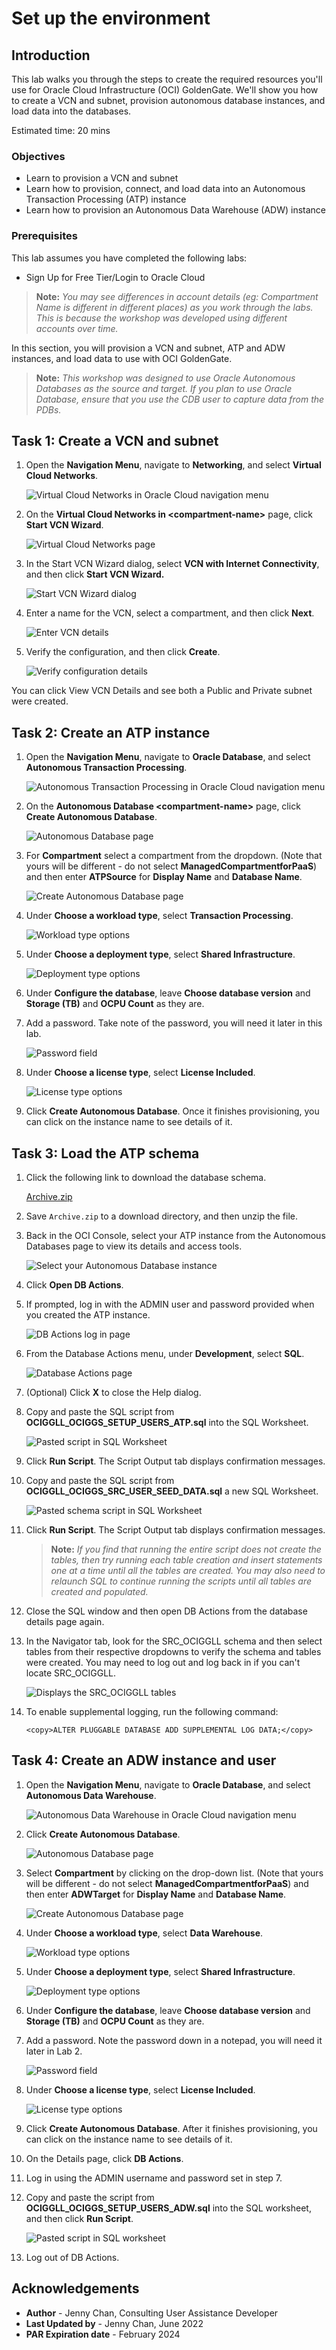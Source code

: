 # Set up the environment

## Introduction

This lab walks you through the steps to create the required resources you'll use for Oracle Cloud Infrastructure (OCI) GoldenGate. We'll show you how to create a VCN and subnet, provision autonomous database instances, and load data into the databases.

Estimated time: 20 mins

### Objectives

-  Learn to provision a VCN and subnet
-  Learn how to provision, connect, and load data into an Autonomous Transaction Processing (ATP) instance
-  Learn how to provision an Autonomous Data Warehouse (ADW) instance

### Prerequisites

This lab assumes you have completed the following labs:
* Sign Up for Free Tier/Login to Oracle Cloud

> **Note:** *You may see differences in account details (eg: Compartment Name is different in different places) as you work through the labs. This is because the workshop was developed using different accounts over time.*

In this section, you will provision a VCN and subnet, ATP and ADW instances, and load data to use with OCI GoldenGate.

> **Note:** *This workshop was designed to use Oracle Autonomous Databases as the source and target. If you plan to use Oracle Database, ensure that you use the CDB user to capture data from the PDBs.*

## Task 1: Create a VCN and subnet

1.  Open the **Navigation Menu**, navigate to **Networking**, and select **Virtual Cloud Networks**.

	![Virtual Cloud Networks in Oracle Cloud navigation menu](https://raw.githubusercontent.com/oracle/learning-library/master/common/images/console/networking-vcn.png " ")

2.  On the **Virtual Cloud Networks in &lt;compartment-name&gt;** page, click **Start VCN Wizard**.

	![Virtual Cloud Networks page](images/01-02.png " ")

3.  In the Start VCN Wizard dialog, select **VCN with Internet Connectivity**, and then click **Start VCN Wizard.**

    ![Start VCN Wizard dialog](./images/00-03-vcn-wizard.png " ")

4.  Enter a name for the VCN, select a compartment, and then click **Next**.

    ![Enter VCN details](./images/00-04.png " ")

5.  Verify the configuration, and then click **Create**.

    ![Verify configuration details](./images/00-05.png " ")

You can click View VCN Details and see both a Public and Private subnet were created.

## Task 2: Create an ATP instance

1.  Open the **Navigation Menu**, navigate to **Oracle Database**, and select **Autonomous Transaction Processing**.

	![Autonomous Transaction Processing in Oracle Cloud navigation menu](https://raw.githubusercontent.com/oracle/learning-library/master/common/images/console/database-atp.png " ")

2.  On the **Autonomous Database &lt;compartment-name&gt;** page, click **Create Autonomous Database**.

    ![Autonomous Database page](./images/01-02-create-adb.png " ")

3. For **Compartment** select a compartment from the dropdown. (Note that yours will be different - do not select **ManagedCompartmentforPaaS**) and then enter **ATPSource** for **Display Name** and **Database Name**.

    ![Create Autonomous Database page](./images/01-03-compartment.png " ")

4.  Under **Choose a workload type**, select **Transaction Processing**.

    ![Workload type options](./images/01-04-workload.png " ")

5.  Under **Choose a deployment type**, select **Shared Infrastructure**.

    ![Deployment type options](./images/01-05-deployment.png " ")

6.  Under **Configure the database**, leave **Choose database version** and **Storage (TB)** and **OCPU Count** as they are.

7.  Add a password. Take note of the password, you will need it later in this lab.

    ![Password field](./images/01-07-pw.png " ")

8.  Under **Choose a license type**, select **License Included**.

    ![License type options](./images/01-08-license.png " ")

9.  Click **Create Autonomous Database**. Once it finishes provisioning, you can click on the instance name to see details of it.


## Task 3: Load the ATP schema

1.  Click the following link to download the database schema.

    [Archive.zip](https://objectstorage.us-ashburn-1.oraclecloud.com/p/VEKec7t0mGwBkJX92Jn0nMptuXIlEpJ5XJA-A6C9PymRgY2LhKbjWqHeB5rVBbaV/n/c4u04/b/livelabsfiles/o/data-management-library-files/Archive.zip)

2.  Save `Archive.zip` to a download directory, and then unzip the file.

3.  Back in the OCI Console, select your ATP instance from the Autonomous Databases page to view its details and access tools.

    ![Select your Autonomous Database instance](./images/02-03-atp.png " ")

4.  Click **Open DB Actions**.

5.  If prompted, log in with the ADMIN user and password provided when you created the ATP instance.

    ![DB Actions log in page](./images/02-05-login.png " ")

6.  From the Database Actions menu, under **Development**, select **SQL**.

    ![Database Actions page](./images/02-06-db-actions.png " ")

7.  (Optional) Click **X** to close the Help dialog.

8.  Copy and paste the SQL script from **OCIGGLL\_OCIGGS\_SETUP\_USERS\_ATP.sql** into the SQL Worksheet.

    ![Pasted script in SQL Worksheet](./images/02-08-atp-sql.png " ")

9.  Click **Run Script**. The Script Output tab displays confirmation messages.

10. Copy and paste the SQL script from **OCIGGLL\_OCIGGS\_SRC\_USER\_SEED\_DATA.sql** a new SQL Worksheet.

    ![Pasted schema script in SQL Worksheet](./images/02-10-atp-schema.png " ")

11. Click **Run Script**. The Script Output tab displays confirmation messages.

	>**Note:** *If you find that running the entire script does not create the tables, then try running each table creation and insert statements one at a time until all the tables are created. You may also need to relaunch SQL to continue running the scripts until all tables are created and populated.*

12. Close the SQL window and then open DB Actions from the database details page again.

13. In the Navigator tab, look for the SRC\_OCIGGLL schema and then select tables from their respective dropdowns to verify the schema and tables were created. You may need to log out and log back in if you can't locate SRC\_OCIGGLL.

    ![Displays the SRC\_OCIGGLL tables](./images/02-11-verify.png " ")

14. To enable supplemental logging, run the following command:

    ```
    <copy>ALTER PLUGGABLE DATABASE ADD SUPPLEMENTAL LOG DATA;</copy>
    ```

## Task 4: Create an ADW instance and user

1.  Open the **Navigation Menu**, navigate to **Oracle Database**, and select **Autonomous Data Warehouse**.

	![Autonomous Data Warehouse in Oracle Cloud navigation menu](https://raw.githubusercontent.com/oracle/learning-library/master/common/images/console/database-adw.png " ")

2.  Click **Create Autonomous Database**.

    ![Autonomous Database page](./images/01-02-create-adb.png " ")

3. Select **Compartment** by clicking on the drop-down list. (Note that yours will be different - do not select **ManagedCompartmentforPaaS**) and then enter **ADWTarget** for **Display Name** and **Database Name**.

    ![Create Autonomous Database page](./images/01-03-compartment.png " ")

4.  Under **Choose a workload type**, select **Data Warehouse**.

    ![Workload type options](./images/01-04-workload.png " ")

5.  Under **Choose a deployment type**, select **Shared Infrastructure**.

    ![Deployment type options](./images/01-05-deployment.png " ")

6.  Under **Configure the database**, leave **Choose database version** and **Storage (TB)** and **OCPU Count** as they are.

7.  Add a password. Note the password down in a notepad, you will need it later in Lab 2.

    ![Password field](./images/01-07-pw.png " ")

8.  Under **Choose a license type**, select **License Included**.

    ![License type options](./images/01-08-license.png " ")

9.  Click **Create Autonomous Database**. After it finishes provisioning, you can click on the instance name to see details of it.

10. On the Details page, click **DB Actions**.

11. Log in using the ADMIN username and password set in step 7.

12. Copy and paste the script from **OCIGGLL\_OCIGGS\_SETUP\_USERS\_ADW.sql** into the SQL worksheet, and then click **Run Script**.

	![Pasted script in SQL worksheet](images/04-05-adw.png " ")

13. Log out of DB Actions.

## Acknowledgements

- **Author** - Jenny Chan, Consulting User Assistance Developer
- **Last Updated by** - Jenny Chan, June 2022
- **PAR Expiration date** - February 2024
